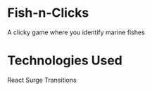 # Fish-n-Clicks
A clicky game where you identify marine fishes

# Technologies Used
React
Surge
Transitions
